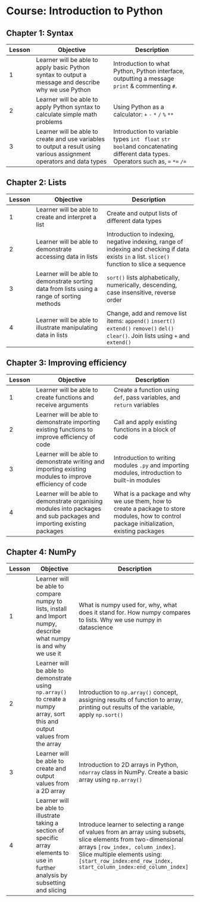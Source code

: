 Course: Introduction to Python
================================

Chapter 1: Syntax
-------------------------------------------------------

| Lesson | Objective | Description |
| --------------- | --------------- | --------------- |
|  1 | Learner will be able to apply basic Python syntax to output a message and describe why we use Python | Introduction to what Python, Python interface, outputting a message `print` & commenting `#`. |
| 2 | Learner will be able to apply Python syntax to calculate simple math problems | Using Python as a calculator: `+` `-` `*`  `/`  `%`  `**`  |
| 3 | Learner will be able to create and use variables to output a result using various assignment operators and data types | Introduction to variable types `int`  ` float`  `str`  `bool`and concatenating different data types. Operators such as, `=` `*=` `/=` |


Chapter 2: Lists
-----------------------------------

| Lesson | Objective | Description |
| --------------- | --------------- | --------------- |
|  1 | Learner will be able to create and interpret a list | Create and output lists of different data types  |
| 2 | Learner will be able to demonstrate accessing data in lists | Introduction to indexing, negative indexing, range of indexing and checking if data exists `in` a list. `slice()` function to slice a sequence |
| 3 | Learner will be able to demonstrate sorting data from lists using a range of sorting methods | `sort()` lists alphabetically, numerically, descending, case insensitive, reverse order |
| 4 | Learner will be able to illustrate manipulating data in lists | Change, add and remove list items: `append()` `insert()` `extend()` `remove()` `del()` `clear()`. Join lists using `+` and `extend()`


Chapter 3: Improving efficiency 
------------------------------------------------

| Lesson | Objective | Description |
| --------------- | --------------- | --------------- |
|  1 | Learner will be able to create functions and receive arguments | Create a function using `def`, pass variables, and `return` variables |
| 2 | Learner will be able to demonstrate importing existing functions to improve efficiency of code | Call and apply existing functions in a block of code |
| 3 | Learner will be able to demonstrate writing and importing existing modules to improve efficiency of code | Introduction to writing modules `.py` and importing modules, introduction to built-in modules |
| 4 | Learner will be able to demonstrate organising modules into packages and sub packages and importing existing packages | What is a package and why we use them, how to create a package to store modules, how to control package initialization, existing packages



Chapter 4: NumPy
----------------------------------------------

| Lesson | Objective | Description |
| --------------- | --------------- | --------------- |
|  1 | Learner will be able to compare numpy to lists, install and Import numpy, describe what numpy is and why we use it | What is numpy used for, why, what does it stand for. How numpy compares to lists. Why we use numpy in datascience |
| 2 | Learner will be able to demonstrate using `np.array()` to create a numpy array, sort this and output values from the array | Introduction to `np.array()` concept, assigning results of function to array, printing out results of the variable, apply `np.sort()` |
| 3 | Learner will be able to create and output values from a 2D array | Introduction to 2D arrays in Python, `ndarray` class in NumPy. Create a basic array using `np.array()` |
| 4 | Learner will be able to illustrate taking a section of specific array elements to use in further analysis by subsetting and slicing | Introduce learner to selecting a range of values from an array using subsets, slice elements from two-dimensional arrays `[row_index, column_index]`. Slice multiple elements using: `[start_row_index:end_row_index, start_column_index:end_column_index]`

